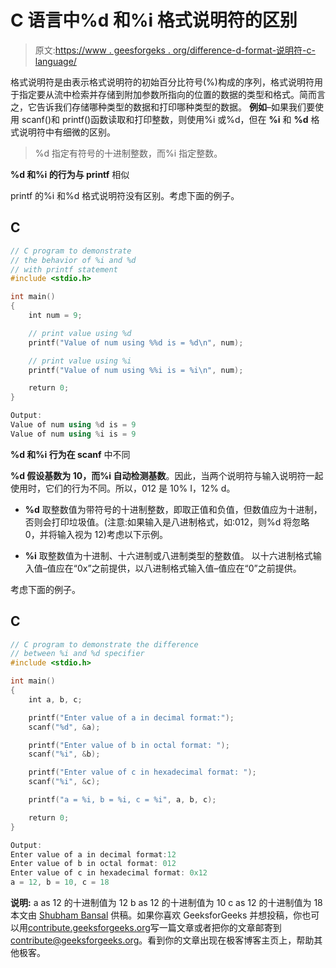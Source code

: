 # C 语言中%d 和%i 格式说明符的区别

> 原文:[https://www . geesforgeks . org/difference-d-format-说明符-c-language/](https://www.geeksforgeeks.org/difference-d-format-specifier-c-language/)

格式说明符是由表示格式说明符的初始百分比符号(%)构成的序列，格式说明符用于指定要从流中检索并存储到附加参数所指向的位置的数据的类型和格式。简而言之，它告诉我们存储哪种类型的数据和打印哪种类型的数据。
**例如**–如果我们要使用 scanf()和 printf()函数读取和打印整数，则使用%i 或%d，但在 **%i** 和 **%d** 格式说明符中有细微的区别。

> %d 指定有符号的十进制整数，而%i 指定整数。

**%d 和%i 的行为与 printf** 相似

printf 的%i 和%d 格式说明符没有区别。考虑下面的例子。

## C

```cpp
// C program to demonstrate
// the behavior of %i and %d
// with printf statement
#include <stdio.h>

int main()
{
    int num = 9;

    // print value using %d
    printf("Value of num using %%d is = %d\n", num);

    // print value using %i
    printf("Value of num using %%i is = %i\n", num);

    return 0;
}
```

```cpp
Output:
Value of num using %d is = 9
Value of num using %i is = 9
```

**%d 和%i 行为在 scanf** 中不同

**%d 假设基数为 10，而%i 自动检测基数**。因此，当两个说明符与输入说明符一起使用时，它们的行为不同。所以，012 是 10% I，12% d。

*   **%d** 取整数值为带符号的十进制整数，即取正值和负值，但数值应为十进制，否则会打印垃圾值。(注意:如果输入是八进制格式，如:012，则%d 将忽略 0，并将输入视为 12)考虑以下示例。

*   **%i** 取整数值为十进制、十六进制或八进制类型的整数值。
    以十六进制格式输入值–值应在“0x”之前提供，以八进制格式输入值–值应在“0”之前提供。

考虑下面的例子。

## C

```cpp
// C program to demonstrate the difference
// between %i and %d specifier
#include <stdio.h>

int main()
{
    int a, b, c;

    printf("Enter value of a in decimal format:");
    scanf("%d", &a);

    printf("Enter value of b in octal format: ");
    scanf("%i", &b);

    printf("Enter value of c in hexadecimal format: ");
    scanf("%i", &c);

    printf("a = %i, b = %i, c = %i", a, b, c);

    return 0;
}
```

```cpp
Output:
Enter value of a in decimal format:12
Enter value of b in octal format: 012
Enter value of c in hexadecimal format: 0x12
a = 12, b = 10, c = 18
```

**说明:**
a as 12 的十进制值为 12
b as 12 的十进制值为 10
c as 12 的十进制值为 18
本文由 [Shubham Bansal](https://www.quora.com/profile/Shubham-Bansal-209) 供稿。如果你喜欢 GeeksforGeeks 并想投稿，你也可以用[contribute.geeksforgeeks.org](http://www.contribute.geeksforgeeks.org)写一篇文章或者把你的文章邮寄到 contribute@geeksforgeeks.org。看到你的文章出现在极客博客主页上，帮助其他极客。